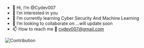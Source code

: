 - 👋 Hi, I’m @Cydev007
- 👀 I’m interested in you
- 🌱 I’m currently learning Cyber Security And Machine Learning
- 💞️ I’m looking to collaborate on ...will update soon
- 📫 How to reach me 📧 cydev007@gmail.com

<!---
Cydev007/Cydev007 is a ✨ special ✨ repository because its `README.md` (this file) appears on your GitHub profile.
You can click the Preview link to take a look at your changes.
--->







![Contribution](https://user-images.githubusercontent.com/108612723/181572701-23b31087-9e7a-456a-84a8-4e7cf3b32081.svg)
